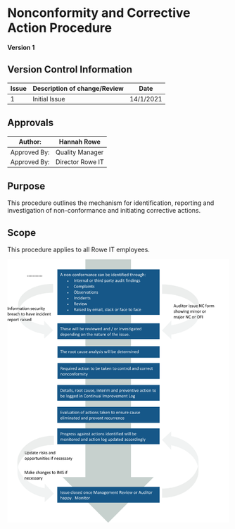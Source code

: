 # Nonconformity and Corrective Action Procedure 

**Version 1**

## Version Control Information

| Issue | Description of change/Review | Date      |
| ----- | ---------------------------- | --------- |
| 1     | Initial Issue                | 14/1/2021 |

## Approvals

| Author:      | Hannah Rowe      |
| ------------ | ---------------- |
| Approved By: | Quality Manager  |
| Approved By: | Director Rowe IT |

## Purpose 

This procedure outlines the mechanism for identification, reporting and investigation of non-conformance and initiating corrective actions. 

## Scope 

This procedure applies to all Rowe IT employees. 

![nonconformity and corrective action procedure](images/nonconformity-and-corrective-action-procedure.png)